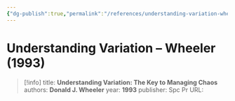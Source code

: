 ```yaml
---
{"dg-publish":true,"permalink":"/references/understanding-variation-wheeler-1993/"}
---
```



# Understanding Variation – Wheeler (1993)

> [!info]
> title: **Understanding Variation: The Key to Managing Chaos**
> authors: **Donald J. Wheeler**
> year: **1993**
> publisher: Spc Pr
> URL: 


